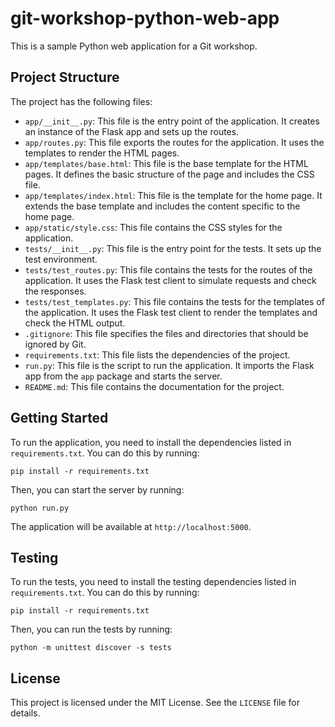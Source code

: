 # git-workshop-python-web-app

This is a sample Python web application for a Git workshop.

## Project Structure

The project has the following files:

- `app/__init__.py`: This file is the entry point of the application. It creates an instance of the Flask app and sets up the routes.
- `app/routes.py`: This file exports the routes for the application. It uses the templates to render the HTML pages.
- `app/templates/base.html`: This file is the base template for the HTML pages. It defines the basic structure of the page and includes the CSS file.
- `app/templates/index.html`: This file is the template for the home page. It extends the base template and includes the content specific to the home page.
- `app/static/style.css`: This file contains the CSS styles for the application.
- `tests/__init__.py`: This file is the entry point for the tests. It sets up the test environment.
- `tests/test_routes.py`: This file contains the tests for the routes of the application. It uses the Flask test client to simulate requests and check the responses.
- `tests/test_templates.py`: This file contains the tests for the templates of the application. It uses the Flask test client to render the templates and check the HTML output.
- `.gitignore`: This file specifies the files and directories that should be ignored by Git.
- `requirements.txt`: This file lists the dependencies of the project.
- `run.py`: This file is the script to run the application. It imports the Flask app from the `app` package and starts the server.
- `README.md`: This file contains the documentation for the project.

## Getting Started

To run the application, you need to install the dependencies listed in `requirements.txt`. You can do this by running:

```
pip install -r requirements.txt
```

Then, you can start the server by running:

```
python run.py
```

The application will be available at `http://localhost:5000`.

## Testing

To run the tests, you need to install the testing dependencies listed in `requirements.txt`. You can do this by running:

```
pip install -r requirements.txt
```

Then, you can run the tests by running:

```
python -m unittest discover -s tests
```

## License

This project is licensed under the MIT License. See the `LICENSE` file for details.